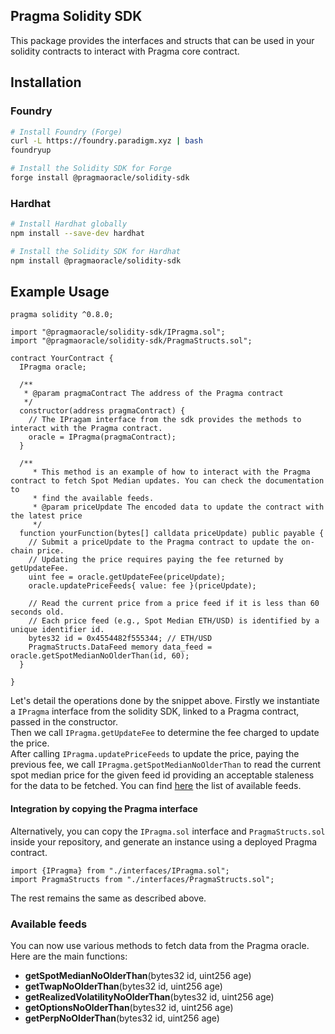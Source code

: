## Pragma Solidity SDK

This package provides the interfaces and structs that can be used in your
solidity contracts to interact with Pragma core contract.

## Installation

### Foundry

```bash
# Install Foundry (Forge)
curl -L https://foundry.paradigm.xyz | bash
foundryup

# Install the Solidity SDK for Forge
forge install @pragmaoracle/solidity-sdk
```

### Hardhat

```bash
# Install Hardhat globally
npm install --save-dev hardhat

# Install the Solidity SDK for Hardhat
npm install @pragmaoracle/solidity-sdk
```

## Example Usage

```solidity
pragma solidity ^0.8.0;

import "@pragmaoracle/solidity-sdk/IPragma.sol";
import "@pragmaoracle/solidity-sdk/PragmaStructs.sol";

contract YourContract {
  IPragma oracle;

  /**
   * @param pragmaContract The address of the Pragma contract
   */
  constructor(address pragmaContract) {
    // The IPragam interface from the sdk provides the methods to interact with the Pragma contract.
    oracle = IPragma(pragmaContract);
  }

  /**
     * This method is an example of how to interact with the Pragma contract to fetch Spot Median updates. You can check the documentation to
     * find the available feeds.
     * @param priceUpdate The encoded data to update the contract with the latest price
     */
  function yourFunction(bytes[] calldata priceUpdate) public payable {
    // Submit a priceUpdate to the Pragma contract to update the on-chain price.
    // Updating the price requires paying the fee returned by getUpdateFee.
    uint fee = oracle.getUpdateFee(priceUpdate);
    oracle.updatePriceFeeds{ value: fee }(priceUpdate);

    // Read the current price from a price feed if it is less than 60 seconds old.
    // Each price feed (e.g., Spot Median ETH/USD) is identified by a unique identifier id.
    bytes32 id = 0x4554482f555344; // ETH/USD
    PragmaStructs.DataFeed memory data_feed = oracle.getSpotMedianNoOlderThan(id, 60);
  }

}
```

Let's detail the operations done by the snippet above.
Firstly we instantiate a `IPragma` interface from the solidity SDK, linked to a Pragma contract, passed in the constructor.  
Then we call `IPragma.getUpdateFee` to determine the fee charged to update the price.  
After calling `IPragma.updatePriceFeeds` to update the price, paying the previous fee, we call `IPragma.getSpotMedianNoOlderThan` to read the current spot median price for the given feed id providing an acceptable staleness for the data to be fetched.
You can find [here](https://docs.pragma.build/v2/Price%20Feeds/supported-assets-chains) the list of available feeds.

#### Integration by copying the Pragma interface

Alternatively, you can copy the `IPragma.sol` interface and `PragmaStructs.sol` inside your repository, and generate an instance using a deployed Pragma contract.

```solidity
import {IPragma} from "./interfaces/IPragma.sol";
import PragmaStructs from "./interfaces/PragmaStructs.sol";
```

The rest remains the same as described above.

### Available feeds

You can now use various methods to fetch data from the Pragma oracle. Here are the main functions:

- **getSpotMedianNoOlderThan**(bytes32 id, uint256 age)
- **getTwapNoOlderThan**(bytes32 id, uint256 age)
- **getRealizedVolatilityNoOlderThan**(bytes32 id, uint256 age)
- **getOptionsNoOlderThan**(bytes32 id, uint256 age)
- **getPerpNoOlderThan**(bytes32 id, uint256 age)
